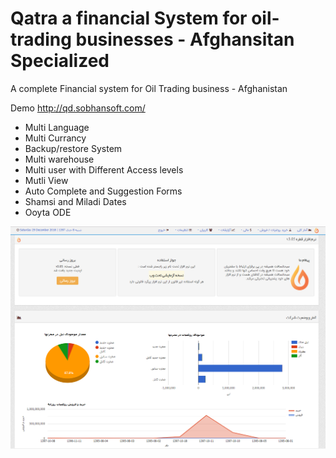# Qatra a financial System for oil-trading businesses - Afghansitan Specialized 
A complete Financial system for Oil Trading business - Afghanistan



Demo http://qd.sobhansoft.com/

* Multi Language
* Multi Currancy
* Backup/restore System
* Multi warehouse
* Multi user with Different Access levels
* Mutli View
* Auto Complete and Suggestion Forms
* Shamsi and Miladi Dates
* Ooyta ODE


![screenshot ](https://github.com/nasersobhan/Qatra_financial_oil-business/blob/master/screenshot.png?raw=true)
